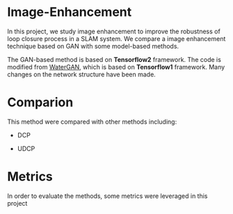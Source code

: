 # Image-Enhancement
In this project, we study image enhancement to improve the robustness of loop closure process in a SLAM system. We compare a image enhancement technique based on GAN with some model-based methods. 

The GAN-based method is based on **Tensorflow2** framework. The code is modified from [WaterGAN](https://github.com/zhangbb-john/WaterGAN), which is based on **Tensorflow1** framework. Many changes on the network structure have been made.

# Comparion
This method were compared with other methods including:
* DCP

* UDCP
# Metrics
In order to evaluate the methods, some metrics were leveraged in this project